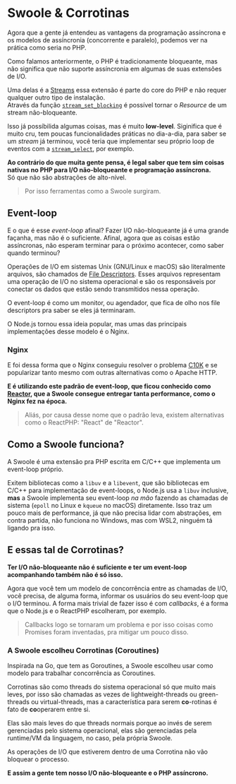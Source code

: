 # Swoole & Corrotinas

Agora que a gente já entendeu as vantagens da programação assíncrona e os modelos de assíncronia (concorrente e paralelo), podemos ver na prática como seria no PHP.

Como falamos anteriormente, o PHP é tradicionamente bloqueante, mas não significa que não suporte assíncronia em algumas de suas extensões de I/O.

Uma delas é a [Streams](https://www.php.net/manual/en/book.stream.php) essa extensão é parte do core do PHP e não requer qualquer outro tipo de instalação.<br>
Através da função [`stream_set_blocking`](https://www.php.net/manual/en/function.stream-set-blocking.php) é possível tornar o *Resource* de um stream não-bloqueante.

Isso já possíbilida algumas coisas, mas é muito **low-level**.
Siginifica que é muito cru, tem poucas funcionalidades práticas no dia-a-dia, para saber se um *stream* já terminou, você teria que implementar seu próprio loop de eventos com a [`stream_select`](https://www.php.net/manual/en/function.stream-select.php), por exemplo.

**Ao contrário do que muita gente pensa, é legal saber que tem sim coisas nativas no PHP para I/O não-bloqueante e programação assíncrona.**<br>
Só que não são abstrações de alto-nível.

> Por isso ferramentas como a Swoole surgiram.

## Event-loop

E o que é esse *event-loop* afinal?
Fazer I/O não-bloqueante já é uma grande façanha, mas não é o suficiente.
Afinal, agora que as coisas estão assíncronas, não esperam terminar para o próximo acontecer, como saber quando terminou?

Operações de I/O em sistemas Unix (GNU/Linux e macOS) são literalmente arquivos, são chamados de [File Descriptors](https://en.wikipedia.org/wiki/File_descriptor).
Esses arquivos representam uma operação de I/O no sistema operacional e são os responsáveis por conectar os dados que estão sendo transmitidos nessa operação.

O event-loop é como um monitor, ou agendador, que fica de olho nos file descriptors pra saber se eles já terminaram.

O Node.js tornou essa ideia popular, mas umas das principais implementações desse modelo é o Nginx.

### Nginx

E foi dessa forma que o Nginx conseguiu resolver o problema [C10K](https://en.wikipedia.org/wiki/C10k_problem) e se popularizar tanto mesmo com outras alternativas como o Apache HTTP.

**E é utilizando este padrão de event-loop, que ficou conhecido como [Reactor](https://en.wikipedia.org/wiki/Reactor_pattern), que a Swoole consegue entregar tanta performance, como o Nginx fez na época.**
> Aliás, por causa desse nome que o padrão leva, existem alternativas como o ReactPHP: "React" de "Reactor".

## Como a Swoole funciona?

A Swoole é uma extensão pra PHP escrita em C/C++ que implementa um event-loop próprio.

Exitem bibliotecas como a `libuv` e a `libevent`, que são bibliotecas em C/C++ para implementação de event-loops, o Node.js usa a `libuv` inclusive,
**mas** a Swoole implementa seu event-loop *na mão* fazendo as chamadas de sistema (`epoll` no Linux e `kqueue` no macOS) diretamente.
Isso traz um pouco mais de performance, já que não precisa lidar com abstrações, em contra partida, não funciona no Windows, mas com WSL2, ninguém tá ligando pra isso.

## E essas tal de Corrotinas?

**Ter I/O não-bloqueante não é suficiente e ter um event-loop acompanhando também não é só isso.**

Agora que você tem um modelo de concorrência entre as chamadas de I/O, você precisa, de alguma forma, informar os usuários do seu event-loop que o I/O terminou.
A forma mais trivial de fazer isso é com *callbacks*, é a forma que o Node.js e o ReactPHP escolheram, por exemplo.

> Callbacks logo se tornaram um problema e por isso coisas como Promises foram inventadas, pra mitigar um pouco disso.

### A Swoole escolheu Corrotinas (Coroutines)

Inspirada na Go, que tem as Goroutines, a Swoole escolheu usar como modelo para trabalhar concorrência as Coroutines.

Corrotinas são como threads do sistema operacional só que muito mais leves, por isso são chamadas as vezes de lightweight-threads ou green-threads ou virtual-threads,
mas a característica para serem **co**-rotinas é fato de **co**operarem entre si.

Elas são mais leves do que threads normais porque ao invés de serem gerenciadas pelo sistema operacional, elas são gerenciadas pela runtime/VM da linguagem, no caso, pela própria Swoole.

As operações de I/O que estiverem dentro de uma Corrotina não vão bloquear o processo.

**E assim a gente tem nosso I/O não-bloqueante e o PHP assíncrono.**
